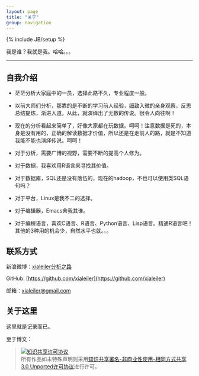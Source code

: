 ```yaml
---
layout: page
title: "关于"
group: navigation
---
```

{% include JB/setup %}

我是谁？我就是我。哈哈。。。

---


## 自我介绍



* 茫茫分析大家庭中的一员，选择此路不久，专业程度一般。

* 以前大师们分析，那靠的是不断的学习前人经验，细致入微的亲身观察，反思总结提炼，渐进入道。从此，就演绎出了无数的传说。很令人向往啊！

* 现在的分析看起来简单了，好像大家都在玩数据。呵呵！注意数据是死的，本身是没有用的，正确的解读数据才价值，所以还是在走前人的路，就是不知道我能不能也演绎传说。呵呵！

* 对于分析，需要广博的视野，需要不断的提高个人修为。

* 对于数据，我喜欢用R语言来寻找其价值。

* 对于数据库，SQL还是没有落伍的，现在的hadoop，不也可以使用类SQL语句吗？

* 对于平台，Linux是我不二的选择。

* 对于编辑器，Emacs舍我其谁。

* 对于编程语言，喜欢C语言、R语言、Python语言、Lisp语言。精通R语言吧！其他的3种用的机会少，自然水平也就。。。


## 联系方式


新浪微博：[xialeiler分析之路](http://weibo.com/u/3314597873)

GitHub: [https://github.com/xialeiler](https://github.com/xialeiler)

邮箱：[xialeiler@gmail.com](xialeielr@gmail.com)


## 关于这里


这里就是记录而已。

至于博文：

> <a rel="license" href="http://creativecommons.org/licenses/by-nc-sa/3.0/"><img alt="知识共享许可协议" style="border-width:0" src="http://i.creativecommons.org/l/by-nc-sa/3.0/88x31.png" /></a><br />所有作品如未特殊声明则采用<a rel="license" href="http://creativecommons.org/licenses/by-nc-sa/3.0/">知识共享署名-非商业性使用-相同方式共享 3.0 Unported许可协议</a>进行许可。
